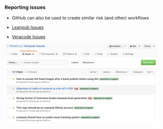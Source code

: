 ### Reporting issues

* GitHub can also be used to create similar risk (and other) workflows

* [Leanpub Issues](https://github.com/DinisCruz/leanpub-issues/issues)
* [Veracode Issues]( https://github.com/DinisCruz/veracode-api/issues)


![](images/reporting-leanpub-issues.png)
